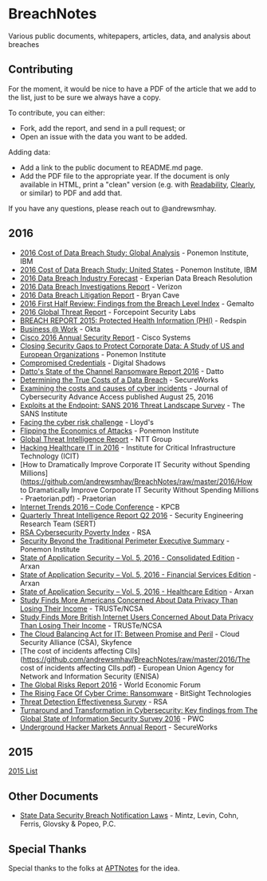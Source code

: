 # BreachNotes
Various public documents, whitepapers, articles, data, and analysis about breaches

## Contributing
For the moment, it would be nice to have a PDF of the article that we add to the list, just to be sure we always have a copy.

To contribute, you can either:
* Fork, add the report, and send in a pull request; or
* Open an issue with the data you want to be added.

Adding data:
* Add a link to the public document to README.md page.
* Add the PDF file to the appropriate year. If the document is only available in HTML, print a "clean" version (e.g. with [Readability](https://readability.com/), [Clearly](https://evernote.com/clearly/), or similar) to PDF and add that.

If you have any questions, please reach out to @andrewsmhay.

## 2016

* [2016 Cost of Data Breach Study: Global Analysis](https://github.com/andrewsmhay/BreachNotes/raw/master/2016/SEL03094WWEN.PDF) - Ponemon Institute, IBM
* [2016 Cost of Data Breach Study: United States](https://github.com/andrewsmhay/BreachNotes/raw/master/2016/SEL03094USEN.PDF) - Ponemon Institute, IBM
* [2016 Data Breach Industry Forecast](https://github.com/andrewsmhay/BreachNotes/raw/master/2016/2016-experian-data-breach-industry-forecast.pdf) - Experian Data Breach Resolution
* [2016 Data Breach Investigations Report](https://github.com/andrewsmhay/BreachNotes/raw/master/2016/rp_DBIR_2016_Report_Insiders_en_xg.pdf) - Verizon
* [2016 Data Breach Litigation Report](https://github.com/andrewsmhay/BreachNotes/raw/master/2016/d7691a96-5525-4e86-9e1f-80ee7f6a8185.pdf) - Bryan Cave
* [2016 First Half Review: Findings from the Breach Level Index](https://github.com/andrewsmhay/BreachNotes/raw/master/2016/Breach-Level-Index-Report-H12016.pdf) - Gemalto
* [2016 Global Threat Report](https://github.com/andrewsmhay/BreachNotes/raw/master/2016/forcepoint_2016_global_threat_report_en.pdf) - Forcepoint Security Labs
* [BREACH REPORT 2015: Protected Health Information (PHI)](../master/2016/2016-experian-data-breach-industry-forecast.pdf) - Redspin
* [Business @ Work](https://github.com/andrewsmhay/BreachNotes/raw/master/2016/Okta_Businesses_at_Work_March_2016.pdf) - Okta
* [Cisco 2016 Annual Security Report](https://github.com/andrewsmhay/BreachNotes/raw/master/2016/cisco-asr-2016.pdf) - Cisco Systems
* [Closing Security Gaps to Protect Corporate Data: A Study of US and European Organizations](https://github.com/andrewsmhay/BreachNotes/raw/master/2016/Varonis_Ponemon_2016_Report.pdf) - Ponemon Institute
* [Compromised Credentials](https://github.com/andrewsmhay/BreachNotes/raw/master/2016/CompromisedCredentials-LearnFromtheExposureoftheWorlds1000BiggestCompanies-Download.pdf) - Digital Shadows
* [Datto's State of the Channel Ransomware Report 2016](https://github.com/andrewsmhay/BreachNotes/raw/master/2016/DattoStateOfTheChannelRansomwareReport2016_RH.pdf) - Datto
* [Determining the True Costs of a Data Breach](https://github.com/andrewsmhay/BreachNotes/raw/master/2016/SecureWorksSECO214DeterminingCostsofBreach.pdf) - SecureWorks
* [Examining the costs and causes of cyber incidents](https://github.com/andrewsmhay/BreachNotes/raw/master/2016/cybsec.tyw001.full.pdf) - Journal of Cybersecurity Advance Access published August 25, 2016
* [Exploits at the Endpoint: SANS 2016 Threat Landscape Survey](https://github.com/andrewsmhay/BreachNotes/raw/master/2016/survey-threat-landscape.pdf) - The SANS Institute
* [Facing the cyber risk challenge](https://github.com/andrewsmhay/BreachNotes/raw/master/2016/lloyds_cyber_surveyreport_v2_190916.pdf) - Lloyd's
* [Flipping the Economics of Attacks](https://github.com/andrewsmhay/BreachNotes/raw/master/2016/PAN_Ponemon_Report.pdf) - Ponemon Institute
* [Global Threat Intelligence Report](https://github.com/andrewsmhay/BreachNotes/raw/master/2016/2016-NTT-Group-GTIR.pdf) - NTT Group
* [Hacking Healthcare IT in 2016](https://github.com/andrewsmhay/BreachNotes/raw/master/2016/ICIT-Brief-Hacking-Healthcare-IT-in-2016.pdf)  - Institute for Critical Infrastructure Technology (ICIT)
* [How to Dramatically Improve Corporate IT Security without Spending Millions](https://github.com/andrewsmhay/BreachNotes/raw/master/2016/How to Dramatically Improve Corporate IT Security Without Spending Millions - Praetorian.pdf) - Praetorian
* [Internet Trends 2016 – Code Conference](https://github.com/andrewsmhay/BreachNotes/raw/master/2016/2016_internet_trends_report_final.pdf) - KPCB
* [Quarterly Threat Intelligence Report Q2 2016](https://github.com/andrewsmhay/BreachNotes/raw/master/2016/sert-q2-2016-threat-report.pdf) - Security Engineering Research Team (SERT)
* [RSA Cybersecurity Poverty Index](https://github.com/andrewsmhay/BreachNotes/raw/master/2016/h15181-2016-rsa-cybersecurity-poverty.pdf) - RSA
* [Security Beyond the Traditional Perimeter Executive Summary](https://github.com/andrewsmhay/BreachNotes/raw/master/2016/Ponemon_External_Threat_2016__ExecSumm.pdf) - Ponemon Institute
* [State of Application Security – Vol. 5, 2016 - Consolidated Edition](https://github.com/andrewsmhay/BreachNotes/raw/master/2016/State_of_Application_Security_2016_Consolidated_Report.pdf) - Arxan
* [State of Application Security – Vol. 5, 2016 - Financial Services Edition](https://github.com/andrewsmhay/BreachNotes/raw/master/2016/State_of_Application_Security_2016_FinServ_Report.pdf) - Arxan
* [State of Application Security – Vol. 5, 2016 - Healthcare Edition](https://github.com/andrewsmhay/BreachNotes/raw/master/2016/State_of_Application_Security_2016_Healthcare_Report.pdf) - Arxan
* [Study Finds More Americans Concerned About Data Privacy Than Losing Their Income](https://github.com/andrewsmhay/BreachNotes/raw/master/2016/Final%20TRUSTe-NCSA%20US%20Consumer%20Research%20Press%20Release%202016%20Final%20270116.pdf) - TRUSTe/NCSA
* [Study Finds More British Internet Users Concerned About Data Privacy Than Losing Their Income](https://github.com/andrewsmhay/BreachNotes/raw/master/2016/Final%20TRUSTe-NCSA%20GB%20Consumer%20Research%20Press%20Release%202016%20FINAL%20270116.pdf) - TRUSTe/NCSA
* [The Cloud Balancing Act for IT: Between Promise and Peril](https://github.com/andrewsmhay/BreachNotes/raw/master/2016/WP%20CSA%20Survey%20Cloud%20Balancing%20Act%200116.pdf) - Cloud Security Alliance (CSA), Skyfence
* [The cost of incidents affecting CIIs](https://github.com/andrewsmhay/BreachNotes/raw/master/2016/The cost of incidents affecting CIIs.pdf) - European Union Agency for Network and Information Security (ENISA)
* [The Global Risks Report 2016](https://github.com/andrewsmhay/BreachNotes/raw/master/2016/WEF_GRR16.pdf) - World Economic Forum 
* [The Rising Face Of Cyber Crime: Ransomware](https://github.com/andrewsmhay/BreachNotes/raw/master/2016/BitSight_Insights_-_The_Rising_Face_of_Cyber_Crime_Ransomware.pdf) - BitSight Technologies
* [Threat Detection Effectiveness Survey](https://github.com/andrewsmhay/BreachNotes/raw/master/2016/H14916-threat-detection-effectiveness-pdf-eb.pdf) - RSA
* [Turnaround and Transformation in Cybersecurity: Key findings from The Global State of Information Security Survey 2016](https://github.com/andrewsmhay/BreachNotes/raw/master/2016/pwc-global-state-of-information-security-survey-20.pdf) - PWC
* [Underground Hacker Markets Annual Report](https://github.com/andrewsmhay/BreachNotes/raw/master/2016/fSecureWorksSECO2123NUndergroundHackerMarketplace.pdf) - SecureWorks

## 2015
[2015 List](https://github.com/andrewsmhay/BreachNotes/tree/master/2015/README.md)

## Other Documents
* [State Data Security Breach Notification Laws](https://github.com/andrewsmhay/BreachNotes/raw/master/2016/state_data_breach_matrix_Sep_2016.pdf) - Mintz, Levin, Cohn, Ferris, Glovsky & Popeo, P.C.

## Special Thanks
Special thanks to the folks at [APTNotes](https://github.com/kbandla/APTnotes) for the idea.
